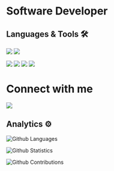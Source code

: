 
# Software Developer

## Languages & Tools 🛠  

<img src="https://img.shields.io/badge/JavaScript-323330?style=for-the-badge&logo=javascript&logoColor=F7DF1E"> <img src="https://img.shields.io/badge/TypeScript-007ACC?style=for-the-badge&logo=typescript&logoColor=white">

<img src="https://img.shields.io/badge/Node.js-339933?style=for-the-badge&logo=nodedotjs&logoColor=white"> <img src="https://img.shields.io/badge/nestjs-%23E0234E.svg?style=for-the-badge&logo=nestjs&logoColor=white"> <img src="https://img.shields.io/badge/react-%2320232a.svg?style=for-the-badge&logo=react&logoColor=%2361DAFB"> <img src="https://img.shields.io/badge/Next-black?style=for-the-badge&logo=next.js&logoColor=white">

# Connect with me

<p aling="left">

<a href="https://www.linkedin.com/in/samuel-m-belo/"> <img src="https://img.shields.io/badge/-LinkedIn-007785?style=flat&logo=Linkedin&logoColor=white"/></a>

## Analytics ⚙️

![Github Languages](https://github-readme-stats-sigma-five.vercel.app/api/top-langs/?username=SamuelB7&layout=compact&count_private=true)

![Github Statistics](https://github-readme-stats-sigma-five.vercel.app/api/?username=SamuelB7&count_private=true&show_icons=true)

![Github Contributions](https://github-readme-streak-stats.herokuapp.com/?user=SamuelB7&hide_border=true)
